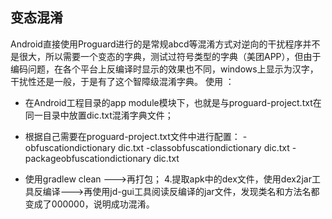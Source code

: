 ## 变态混淆

  Android直接使用Proguard进行的是常规abcd等混淆方式对逆向的干扰程序并不是很大，所以需要一个变态的字典，测试过符号类型的字典（美团APP），但由于编码问题，在各个平台上反编译时显示的效果也不同，windows上显示为汉字，干扰性还是一般，于是有了这个智障级混淆字典。 使用 ： 

- 在Android工程目录的app module模块下，也就是与proguard-project.txt在同一目录中放置dic.txt混淆字典文件； 

- 根据自己需要在proguard-project.txt文件中进行配置： -obfuscationdictionary dic.txt -classobfuscationdictionary dic.txt -packageobfuscationdictionary dic.txt 

- 使用gradlew clean --->再打包； 4.提取apk中的dex文件，使用dex2jar工具反编译--->再使用jd-gui工具阅读反编译的jar文件，发现类名和方法名都变成了000000，说明成功混淆。
